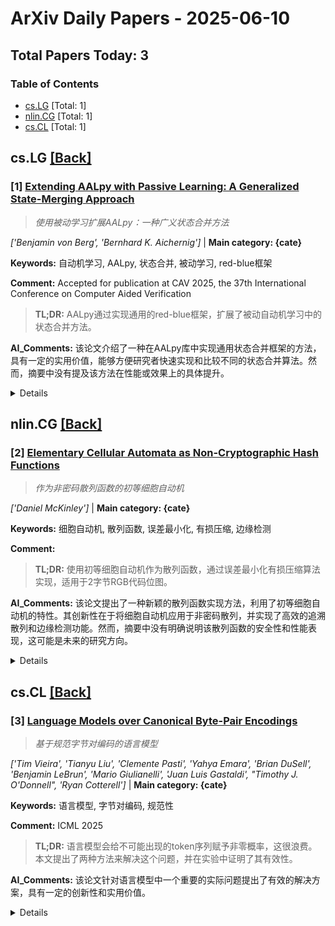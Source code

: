 # ArXiv Daily Papers - 2025-06-10

## Total Papers Today: 3

<div id='toc'></div>

### Table of Contents
- [cs.LG](#cs.LG) [Total: 1]
- [nlin.CG](#nlin.CG) [Total: 1]
- [cs.CL](#cs.CL) [Total: 1]

## <div id='cs.LG'></div> cs.LG [[Back]](#toc)

### [1] [Extending AALpy with Passive Learning: A Generalized State-Merging Approach](http://arxiv.org/pdf/2506.06333v1)
> *使用被动学习扩展AALpy：一种广义状态合并方法*

*['Benjamin von Berg', 'Bernhard K. Aichernig']* | **Main category: {cate}**

**Keywords:** 自动机学习, AALpy, 状态合并, 被动学习, red-blue框架

**Comment:** Accepted for publication at CAV 2025, the 37th International
  Conference on Computer Aided Verification

> **TL;DR:** AALpy通过实现通用的red-blue框架，扩展了被动自动机学习中的状态合并方法。

**AI_Comments:** 该论文介绍了一种在AALpy库中实现通用状态合并框架的方法，具有一定的实用价值，能够方便研究者快速实现和比较不同的状态合并算法。然而，摘要中没有提及该方法在性能或效果上的具体提升。

<details>
  <summary>Details</summary>

**Motivation:** 为了在AALpy库中加入被动自动机学习的重要方法：状态合并。

**Method:** 在red-blue框架下，使用通用的内部表示来实现不同自动机类型的状态合并算法。

**Result:** 

**Conclusion:** 使用AALpy实现了一些现有的状态合并算法，仅需几行代码。

> **ai_Abstract:** 该工作扩展了AALpy库，通过在red-blue框架下实现通用的状态合并方法，支持被动自动机学习。该实现降低了状态合并算法的实现复杂度，并展示了使用AALpy实现现有算法的简易性。

> **摘要翻译:** AALpy是一个完善的开源自动机学习库，使用Python编写，专注于具有IO行为的系统的主动学习。它为不同类型的自动机提供了广泛的最新算法，范围从完全确定性到概率自动机。在这项工作中，我们介绍了最近添加的被动自动机学习领域中一种重要方法的通用实现：红蓝框架中的状态合并。使用不同自动机类型的通用内部表示允许对红蓝框架进行通用且高度可配置的实现。我们描述了如何使用AALpy定义和执行状态合并算法，这主要将状态合并算法的实现工作量减少到兼容性标准和评分的定义。这有助于实现现有算法和新算法。特别是，使用AALpy定义文献中的一些现有状态合并算法只需几行代码。

</details>


## <div id='nlin.CG'></div> nlin.CG [[Back]](#toc)

### [2] [Elementary Cellular Automata as Non-Cryptographic Hash Functions](http://arxiv.org/pdf/2506.06551v1)
> *作为非密码散列函数的初等细胞自动机*

*['Daniel McKinley']* | **Main category: {cate}**

**Keywords:** 细胞自动机, 散列函数, 误差最小化, 有损压缩, 边缘检测

**Comment:** 

> **TL;DR:** 使用初等细胞自动机作为散列函数，通过误差最小化有损压缩算法实现，适用于2字节RGB代码位图。

**AI_Comments:** 该论文提出了一种新颖的散列函数实现方法，利用了初等细胞自动机的特性。其创新性在于将细胞自动机应用于非密码散列，并实现了高效的追溯散列和边缘检测功能。然而，摘要中没有明确说明该散列函数的安全性和性能表现，这可能是未来的研究方向。

<details>
  <summary>Details</summary>

**Motivation:** 探索初等细胞自动机在非密码散列函数中的应用。

**Method:** 使用误差最小化有损压缩算法在包裹的4x4邻域单元上实现10个初等细胞自动机作为散列函数。

**Result:** 

**Conclusion:** 该算法类似于快速傅里叶变换和快速沃尔什-哈达玛变换的嵌套二次幂结构，用Java实现，旨在散列任何2字节RGB代码位图。

> **ai_Abstract:** 本研究实现了部分初等细胞自动机作为散列函数，采用误差最小化有损压缩算法处理4x4邻域单元。结果表明，某些规则具有误差最小化/最大化、唯一解和高效追溯散列等特性，并可应用于边缘检测。该算法用Java实现，适用于2字节RGB位图的散列。

> **摘要翻译:** 摘要：实现了256个基本细胞自动机（ECA）中的10个子集，作为散列函数，使用在包裹的4x4邻域单元上运行的误差最小化有损压缩算法。处理所有256个规则，发现8个规则的两个子集中的10个规则具有包括误差最小化和最大化、唯一解、有损逆、高效追溯散列以及边缘检测应用等特性。该算法类似于快速傅里叶变换和快速沃尔什-哈达玛变换的嵌套二次幂结构，用Java实现，旨在散列任何2字节RGB代码位图。

</details>


## <div id='cs.CL'></div> cs.CL [[Back]](#toc)

### [3] [Language Models over Canonical Byte-Pair Encodings](http://arxiv.org/pdf/2506.07956v1)
> *基于规范字节对编码的语言模型*

*['Tim Vieira', 'Tianyu Liu', 'Clemente Pasti', 'Yahya Emara', 'Brian DuSell', 'Benjamin LeBrun', 'Mario Giulianelli', 'Juan Luis Gastaldi', "Timothy J. O'Donnell", 'Ryan Cotterell']* | **Main category: {cate}**

**Keywords:** 语言模型, 字节对编码, 规范性

**Comment:** ICML 2025

> **TL;DR:** 语言模型会给不可能出现的token序列赋予非零概率，这很浪费。本文提出了两种方法来解决这个问题，并在实验中证明了其有效性。

**AI_Comments:** 该论文针对语言模型中一个重要的实际问题提出了有效的解决方案，具有一定的创新性和实用价值。

<details>
  <summary>Details</summary>

**Motivation:** 当前语言模型会给每个字符序列的非规范token编码赋予非零概率，这导致概率分配错误和浪费。

**Method:** 提出了两种方法来保证token级别语言模型中的规范性：(1) 通过条件作用实现规范性，利用测试时推理策略，无需额外训练；(2) 通过构建实现规范性，这是一种保证规范输出但需要训练的模型参数化。

**Result:** 

**Conclusion:** 本文提出了两种方法来强制执行token级别语言模型中的规范性，实验表明修复规范性错误提高了held-out数据的可能性。

> **ai_Abstract:** 本文提出了两种方法来解决语言模型中非规范token编码的问题，这些编码会被分配非零概率，导致概率分配错误和浪费。第一种方法是通过条件作用实现规范性，利用测试时推理策略，无需额外训练。第二种方法是通过构建实现规范性，这是一种保证规范输出但需要训练的模型参数化。实验表明，修复规范性错误提高了held-out数据的可能性。

> **摘要翻译:** 现代语言模型将字符字符串上的概率分布表示为通过确定性分词器（如字节对编码）导出的（较短）token字符串上的分布。虽然这种方法在将语言模型扩展到大型语料库方面非常有效，但其目前的实现方式存在一个令人担忧的属性：该模型为每个字符字符串的指数数量的非规范token编码分配非零概率——这些token字符串解码为有效的字符字符串，但在确定性分词器下是不可能的（即，无论训练语料库有多大，它们都不会出现在任何训练语料库中）。这种错误分配既是错误的，因为非规范字符串永远不会出现在训练数据中，也是浪费的，将概率质量从合理的输出中转移出去。这些都是可以避免的错误！在这项工作中，我们提出了在token级别语言模型中强制执行规范性的方法，确保只有规范token字符串被分配正概率。我们提出了两种方法：（1）通过条件作用实现规范性，利用测试时推理策略，无需额外训练；（2）通过构建实现规范性，这是一种保证规范输出但需要训练的模型参数化。我们证明了修复规范性错误提高了几个模型和语料库的held-out数据的可能性。

</details>
